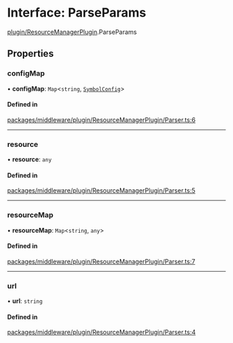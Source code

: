 # Interface: ParseParams

[plugin/ResourceManagerPlugin](../modules/plugin_ResourceManagerPlugin.md).ParseParams

## Properties

### configMap

• **configMap**: `Map`<`string`, [`SymbolConfig`](module.SymbolConfig.md)\>

#### Defined in

[packages/middleware/plugin/ResourceManagerPlugin/Parser.ts:6](https://github.com/Shiotsukikaedesari/vis-three/blob/2f5203e6/packages/middleware/plugin/ResourceManagerPlugin/Parser.ts#L6)

___

### resource

• **resource**: `any`

#### Defined in

[packages/middleware/plugin/ResourceManagerPlugin/Parser.ts:5](https://github.com/Shiotsukikaedesari/vis-three/blob/2f5203e6/packages/middleware/plugin/ResourceManagerPlugin/Parser.ts#L5)

___

### resourceMap

• **resourceMap**: `Map`<`string`, `any`\>

#### Defined in

[packages/middleware/plugin/ResourceManagerPlugin/Parser.ts:7](https://github.com/Shiotsukikaedesari/vis-three/blob/2f5203e6/packages/middleware/plugin/ResourceManagerPlugin/Parser.ts#L7)

___

### url

• **url**: `string`

#### Defined in

[packages/middleware/plugin/ResourceManagerPlugin/Parser.ts:4](https://github.com/Shiotsukikaedesari/vis-three/blob/2f5203e6/packages/middleware/plugin/ResourceManagerPlugin/Parser.ts#L4)
